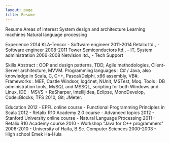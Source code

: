 ```yaml
---
layout: page
title: Resume
---
```


Resume
Areas of interest
System design and architecture
Learning machines
Natural language processing

Experience
2014 KLA-Tencor - Software engineer
2011-2014 Retalix ltd., - Software engineer
2008-2011 Tower Semiconductors ltd., - IT, System administration
2006-2008 Netvision ltd., - Tech Support

Skills
Abstract : OOP and design patterns, TDD, Agile methodologies, Client-Server architecture, MVVM.
Programming languages : C# / Java, also knowledge in Scala, C, C++, Pascal/Delphi, x86 assembly, VB#.
Frameworks : MEF, Castle Windsor, log4net, NUnit, MSTest, Moq.
Tools : DB administration tools, MySQL and MSSQL, scripting for both Windows and Linux, IDE - MSVS + ReSharper, IntellijIdea, Eclipse, MonoDevelop, Code::Blocks; TFS 2010, Git; JMeter.

Education
2012 - EPFL online course - Functional Programming Principles in Scala
2012 - Retalix R10 Academy 2.0 course - Advanced topics
2012 - Stanford University online course -  Natural Language Processing
2011 - Retalix R10 Academy course
2010 - Workshop "Java for C++ programmers"
2006-2010 - University of Haifa, B.Sc. Computer Sciences
2000-2003 - High school Emek Ha-Hula
